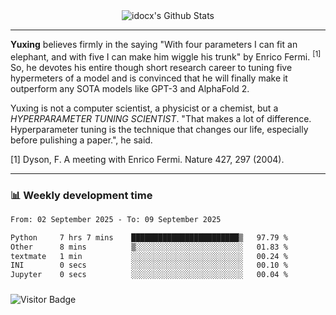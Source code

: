 <div align="center">
    <img align="center" src="https://github-readme-stats.vercel.app/api?username=idocx&show_icons=true&count_private=true&hide_border=true" alt="idocx's Github Stats"></img>
</div>

---

**Yuxing** believes firmly in the saying "With four parameters I can fit an elephant, and with five I can make him wiggle his trunk" by Enrico Fermi. <sup>[1]</sup> So, he devotes his entire though short research career to tuning five hypermeters of a model and is convinced that he will finally make it outperform any SOTA models like GPT-3 and AlphaFold 2.

Yuxing is not a computer scientist, a physicist or a chemist, but a *HYPERPARAMETER TUNING SCIENTIST*. "That makes a lot of difference. Hyperparameter tuning is the technique that changes our life, especially before pulishing a paper.", he said.

[1] Dyson, F. A meeting with Enrico Fermi. Nature 427, 297 (2004).


---

### 📊 Weekly development time
<!--START_SECTION:waka-->

```txt
From: 02 September 2025 - To: 09 September 2025

Python     7 hrs 7 mins    ████████████████████████▒   97.79 %
Other      8 mins          ▒░░░░░░░░░░░░░░░░░░░░░░░░   01.83 %
textmate   1 min           ░░░░░░░░░░░░░░░░░░░░░░░░░   00.24 %
INI        0 secs          ░░░░░░░░░░░░░░░░░░░░░░░░░   00.10 %
Jupyter    0 secs          ░░░░░░░░░░░░░░░░░░░░░░░░░   00.04 %
```

<!--END_SECTION:waka-->

### 

![Visitor Badge](https://visitor-badge.laobi.icu/badge?page_id=idocx.idocx)